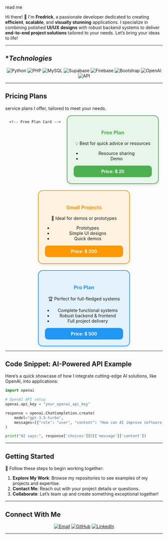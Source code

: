 
read me

Hi there! 👋 I'm **Fredrick**, a passionate developer dedicated to creating **efficient**, **scalable**, and **visually stunning** applications. I specialize in combining polished **UI/UX designs** with robust backend systems to deliver **end-to-end project solutions** tailored to your needs. Let’s bring your ideas to life!  

---

## **Technologies*  

<p align="center">
  <img src="https://img.shields.io/badge/Python-3776AB?style=for-the-badge&logo=python&logoColor=white" alt="Python">
  <img src="https://img.shields.io/badge/PHP-777BB4?style=for-the-badge&logo=php&logoColor=white" alt="PHP">
  <img src="https://img.shields.io/badge/MySQL-4479A1?style=for-the-badge&logo=mysql&logoColor=white" alt="MySQL">
  <img src="https://img.shields.io/badge/Supabase-3ECF8E?style=for-the-badge&logo=supabase&logoColor=white" alt="Supabase">
  <img src="https://img.shields.io/badge/Firebase-FFCA28?style=for-the-badge&logo=firebase&logoColor=black" alt="Firebase">
  <img src="https://img.shields.io/badge/Bootstrap-7952B3?style=for-the-badge&logo=bootstrap&logoColor=white" alt="Bootstrap">
  <img src="https://img.shields.io/badge/OpenAI-412991?style=for-the-badge&logo=openai&logoColor=white" alt="OpenAI">
  <img src="https://img.shields.io/badge/API-4EA94B?style=for-the-badge&logo=api&logoColor=white" alt="API">
</p>  

---

## **Pricing Plans**  

service plans I offer, tailored to meet your needs.  

<div align="center">

  <div style="display: flex; justify-content: center; gap: 20px; flex-wrap: wrap;">

    <!-- Free Plan Card -->
<div style="border: 2px solid #4CAF50; border-radius: 15px; padding: 20px; width: 250px; box-shadow: 0 4px 8px rgba(0, 0, 0, 0.1); background-color: #e8f5e9; transition: all 0.3s ease;">
  <h3 style="color: #4CAF50; text-align: center;">Free Plan</h3>
  <p style="text-align: center;">💡 Best for quick advice or resources</p>
  <ul>
    <li>Resource sharing</li>
    <li>Demo</li>
  </ul>
  <div style="background-color: #4CAF50; color: white; padding: 10px; text-align: center; border-radius: 10px;">
    <strong>Price: $ 20</strong>
  </div>
</div>

<!-- Small Projects Card -->
<div style="border: 2px solid #FF9800; border-radius: 15px; padding: 20px; width: 250px; box-shadow: 0 4px 8px rgba(0, 0, 0, 0.1); background-color: #fff3e0; transition: all 0.3s ease;">
  <h3 style="color: #FF9800; text-align: center;">Small Projects</h3>
  <p style="text-align: center;">🚀 Ideal for demos or prototypes</p>
  <ul>
    <li>Prototypes</li>
    <li>Simple UI designs</li>
    <li>Quick demos</li>
  </ul>
  <div style="background-color: #FF9800; color: white; padding: 10px; text-align: center; border-radius: 10px;">
    <strong>Price: $ 200 </strong>
  </div>
</div>

<!-- Pro Plan Card -->
<div style="border: 2px solid #2196F3; border-radius: 15px; padding: 20px; width: 250px; box-shadow: 0 4px 8px rgba(0, 0, 0, 0.1); background-color: #e3f2fd; transition: all 0.3s ease;">
  <h3 style="color: #2196F3; text-align: center;">Pro Plan</h3>
  <p style="text-align: center;">🏆 Perfect for full-fledged systems</p>
  <ul>
    <li>Complete functional systems</li>
    <li>Robust backend & frontend</li>
    <li>Full project delivery</li>
  </ul>
  <div style="background-color: #2196F3; color: white; padding: 10px; text-align: center; border-radius: 10px;">
    <strong>Price: $ 500</strong>
  </div>
</div>


  </div>

</div>

---

## **Code Snippet: AI-Powered API Example**  

Here’s a quick showcase of how I integrate cutting-edge AI solutions, like OpenAI, into applications:  

```python
import openai

# OpenAI API setup
openai.api_key = "your_openai_api_key"

response = openai.ChatCompletion.create(
    model="gpt-3.5-turbo",
    messages=[{"role": "user", "content": "How can AI improve software development?"}]
)

print("AI says:", response['choices'][0]['message']['content'])
```  

---

## **Getting Started**  

🎯 Follow these steps to begin working together:  
1. **Explore My Work**: Browse my repositories to see examples of my projects and expertise.  
2. **Contact Me**: Reach out with your project details or questions.  
3. **Collaborate**: Let’s team up and create something exceptional together!  

---

## **Connect With Me**  

<p align="center">
  <a href="mailto:your-email@example.com"><img src="https://img.shields.io/badge/Email-D14836?style=for-the-badge&logo=gmail&logoColor=white" alt="Email"></a>
  <a href="https://github.com/YourUsername"><img src="https://img.shields.io/badge/GitHub-181717?style=for-the-badge&logo=github&logoColor=white" alt="GitHub"></a>
  <a href="https://linkedin.com/in/YourUsername"><img src="https://img.shields.io/badge/LinkedIn-0A66C2?style=for-the-badge&logo=linkedin&logoColor=white" alt="LinkedIn"></a>
</p>  

---
